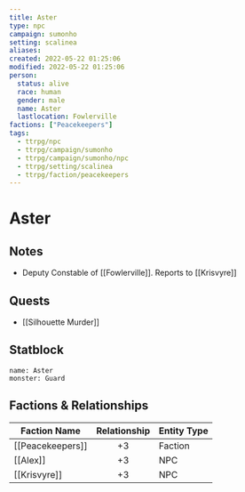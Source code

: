 ```yaml
---
title: Aster
type: npc
campaign: sumonho
setting: scalinea
aliases: 
created: 2022-05-22 01:25:06
modified: 2022-05-22 01:25:06
person:
  status: alive
  race: human
  gender: male
  name: Aster
  lastlocation: Fowlerville
factions: ["Peacekeepers"]
tags:
  - ttrpg/npc
  - ttrpg/campaign/sumonho
  - ttrpg/campaign/sumonho/npc
  - ttrpg/setting/scalinea
  - ttrpg/faction/peacekeepers
---
```


# Aster

## Notes

- Deputy Constable of [[Fowlerville]]. Reports to [[Krisvyre]]

## Quests

- [[Silhouette Murder]]

## Statblock

```statblock
name: Aster
monster: Guard
```


## Factions & Relationships
| Faction Name     | Relationship | Entity Type |
| ---------------- |:------------:| ----------- |
| [[Peacekeepers]] |      +3      | Faction     |
| [[Alex]]         |      +3      | NPC         |
| [[Krisvyre]]     |      +3      | NPC         | 



